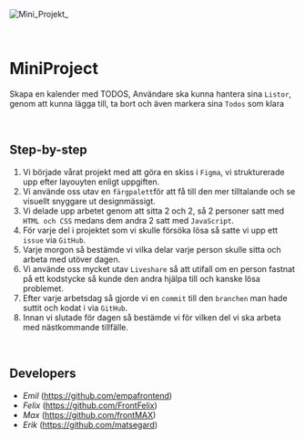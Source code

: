 
![Mini_Projekt_](https://user-images.githubusercontent.com/90619352/146188379-3c7fffa5-da08-4bca-a3f0-99a564fb342e.png)


<br>

# MiniProject
Skapa en kalender med TODOS,
Användare ska kunna hantera sina `Listor`, genom att kunna lägga till, ta bort och även markera sina `Todos` som klara

<br>

## Step-by-step
1. Vi började vårat projekt med att göra en skiss i `Figma`, vi strukturerade upp efter layouyten enligt uppgiften.
2. Vi använde oss utav en `färgpalett`för att få till den mer tilltalande och se visuellt snyggare ut designmässigt. 
3. Vi delade upp arbetet genom att sitta 2 och 2, så 2 personer satt med `HTML och CSS` medans dem andra 2 satt med `JavaScript`.
4. För varje del i projektet som vi skulle försöka lösa så satte vi upp ett `issue` via `GitHub`.
5. Varje morgon så bestämde vi vilka delar varje person skulle sitta och arbeta med utöver dagen. 
6. Vi använde oss mycket utav `Liveshare` så att utifall om en person fastnat på ett kodstycke så kunde den andra hjälpa till och kanske lösa problemet. 
7. Efter varje arbetsdag så gjorde vi en `commit` till den `branchen` man hade suttit och kodat i via `GitHub`. 
8. Innan vi slutade för dagen så bestämde vi för vilken del vi ska arbeta med nästkommande tillfälle. 

<br>

## Developers

* *Emil* (https://github.com/empafrontend)
* *Felix* (https://github.com/FrontFelix)
* *Max* (https://github.com/frontMAX)
* *Erik* (https://github.com/matsegard)
 



